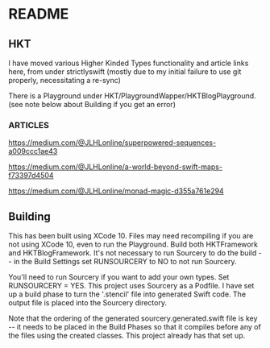 #  README

## HKT

I have moved various Higher Kinded Types functionality and article links here, from under strictlyswift (mostly due to my initial failure to use git properly, necessitating a re-sync)

There is a Playground under HKT/PlaygroundWapper/HKTBlogPlayground.
  (see note below about Building if you get an error)

### ARTICLES

https://medium.com/@JLHLonline/superpowered-sequences-a009ccc1ae43

https://medium.com/@JLHLonline/a-world-beyond-swift-maps-f73397d4504

https://medium.com/@JLHLonline/monad-magic-d355a761e294


## Building 

This has been built using XCode 10.  Files may need recompiling if you are not using XCode 10, even to run the Playground. Build both HKTFramework and HKTBlogFramework.  It's not necessary to run Sourcery to do the build -- in the Build Settings set RUNSOURCERY to NO to not run Sourcery.

You'll need to run Sourcery if you want to add your own types. Set RUNSOURCERY = YES. 
This project uses Sourcery as a Podfile.  I have set up a build phase to turn the '.stencil' file into generated Swift code. The output file is placed into the Sourcery directory.

Note that the ordering of the generated sourcery.generated.swift file is key -- it needs to be placed in the Build Phases so that it compiles before any of the files using the created classes. This project already has that set up.

